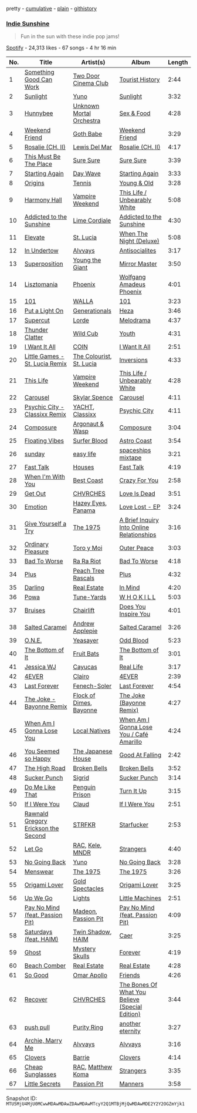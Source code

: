 pretty - [cumulative](/playlists/cumulative/37i9dQZF1DWUWC0NIJDJKL.md) - [plain](/playlists/plain/37i9dQZF1DWUWC0NIJDJKL) - [githistory](https://github.githistory.xyz/mackorone/spotify-playlist-archive/blob/main/playlists/plain/37i9dQZF1DWUWC0NIJDJKL)

### [Indie Sunshine](https://open.spotify.com/playlist/37i9dQZF1DWUWC0NIJDJKL)

> Fun in the sun with these indie pop jams!

[Spotify](https://open.spotify.com/user/spotify) - 24,313 likes - 67 songs - 4 hr 16 min

| No. | Title | Artist(s) | Album | Length |
|---|---|---|---|---|
| 1 | [Something Good Can Work](https://open.spotify.com/track/5yDX0yhtLyf0zEXEqXqyAa) | [Two Door Cinema Club](https://open.spotify.com/artist/536BYVgOnRky0xjsPT96zl) | [Tourist History](https://open.spotify.com/album/0SD7kwnJEC2oDzQBKEHQnH) | 2:44 |
| 2 | [Sunlight](https://open.spotify.com/track/6XpJw6mIuTQ7tPYTvjYyVX) | [Yuno](https://open.spotify.com/artist/36BjLtXEXIifbRrfc1Rtqa) | [Sunlight](https://open.spotify.com/album/73G6WLLpF5yejKrJCYwidT) | 3:32 |
| 3 | [Hunnybee](https://open.spotify.com/track/3DPFmwFtV5ElQaTniLOdgk) | [Unknown Mortal Orchestra](https://open.spotify.com/artist/1LeVJ5GPeYDOVUjxx1y7Rp) | [Sex & Food](https://open.spotify.com/album/7c2Xfq7aQKzs0KdSI3K7Rc) | 4:28 |
| 4 | [Weekend Friend](https://open.spotify.com/track/2d3QlXE6FXFDeodiS66yjM) | [Goth Babe](https://open.spotify.com/artist/7o96HO2zrujyATtVsqGhh3) | [Weekend Friend](https://open.spotify.com/album/1U2tk4b49drBLpt9GJ9kPc) | 3:29 |
| 5 | [Rosalie \(CH\. II\)](https://open.spotify.com/track/4pqM7ItJF81CipUjbFw0gt) | [Lewis Del Mar](https://open.spotify.com/artist/2oqwwcM17wrP9hBD25zKSR) | [Rosalie \(CH\. II\)](https://open.spotify.com/album/3YyhGAMr3nks9z7sTj6Zet) | 4:17 |
| 6 | [This Must Be The Place](https://open.spotify.com/track/6PuoZT4kgw5DrUEdnQ6e01) | [Sure Sure](https://open.spotify.com/artist/1anAI9P9iSzc9qzLv6AtHZ) | [Sure Sure](https://open.spotify.com/album/7EfgATnOllXJ96s4sSdzei) | 3:39 |
| 7 | [Starting Again](https://open.spotify.com/track/6VGtBU8oAyQlYbKVeSBkfQ) | [Day Wave](https://open.spotify.com/artist/4ptJIIR10UVlGjN0VntFaK) | [Starting Again](https://open.spotify.com/album/1IkYdoG0i5IOc4tV7WTKW4) | 3:33 |
| 8 | [Origins](https://open.spotify.com/track/6TJAFFa2VaRdFB5UA4BJRt) | [Tennis](https://open.spotify.com/artist/1ybAN3utgdoUL1MUCtH4QM) | [Young & Old](https://open.spotify.com/album/0wyBYIcPaGBcM4hygCnWQE) | 3:28 |
| 9 | [Harmony Hall](https://open.spotify.com/track/2pTcCgUr9SJZXCcVqkRX26) | [Vampire Weekend](https://open.spotify.com/artist/5BvJzeQpmsdsFp4HGUYUEx) | [This Life / Unbearably White](https://open.spotify.com/album/6N1pLez4f6aCvIc4z1ipU6) | 5:08 |
| 10 | [Addicted to the Sunshine](https://open.spotify.com/track/5ppBE5KFTiTx7JoHQAzr5O) | [Lime Cordiale](https://open.spotify.com/artist/6yrtCy4XJHXM6tczo4RlTs) | [Addicted to the Sunshine](https://open.spotify.com/album/0XU3RVlRPmguNHy6tXMFoz) | 4:30 |
| 11 | [Elevate](https://open.spotify.com/track/0pBLfQ5JBjh12H6DGZjMwM) | [St\. Lucia](https://open.spotify.com/artist/5WId4o5jdGVhptNU0uqKxu) | [When The Night \(Deluxe\)](https://open.spotify.com/album/5Pjft9EbneGmlhOQ2mo6bo) | 5:08 |
| 12 | [In Undertow](https://open.spotify.com/track/1gvaxqNiJEbQzWPqs72kgG) | [Alvvays](https://open.spotify.com/artist/3kzwYV3OCB010YfXMF0Avt) | [Antisocialites](https://open.spotify.com/album/7CCwkPweMxKq8yWkVerH6T) | 3:17 |
| 13 | [Superposition](https://open.spotify.com/track/67YPjbcxUypwNOwYBZquq1) | [Young the Giant](https://open.spotify.com/artist/4j56EQDQu5XnL7R3E9iFJT) | [Mirror Master](https://open.spotify.com/album/6blMxezujKgPe8HjHNveuG) | 3:50 |
| 14 | [Lisztomania](https://open.spotify.com/track/7hwcojGiRqYm100tSmpZE3) | [Phoenix](https://open.spotify.com/artist/1xU878Z1QtBldR7ru9owdU) | [Wolfgang Amadeus Phoenix](https://open.spotify.com/album/0IQbQC6V4UuHLcgO9Yt3uu) | 4:01 |
| 15 | [101](https://open.spotify.com/track/3HYXqOAm2Q8b2OyYqzv8d4) | [WALLA](https://open.spotify.com/artist/1lhtpwswW0liqyOU52EP0E) | [101](https://open.spotify.com/album/2JJJHPnEkjM2quRLB0vnYl) | 3:23 |
| 16 | [Put a Light On](https://open.spotify.com/track/4ZFHITy0bAeZ3oFfvR0HaI) | [Generationals](https://open.spotify.com/artist/57MtJQ6Sc4tIxrXIhrqVJL) | [Heza](https://open.spotify.com/album/34oLvXQWydwd1KOqgL8UiE) | 3:46 |
| 17 | [Supercut](https://open.spotify.com/track/6K8VQ84MqhsoakN5MjrnVR) | [Lorde](https://open.spotify.com/artist/163tK9Wjr9P9DmM0AVK7lm) | [Melodrama](https://open.spotify.com/album/2B87zXm9bOWvAJdkJBTpzF) | 4:37 |
| 18 | [Thunder Clatter](https://open.spotify.com/track/6JugKFXssO9L2tN8omeTPt) | [Wild Cub](https://open.spotify.com/artist/5cTn7jRVGqTdmgMW75FIal) | [Youth](https://open.spotify.com/album/72YtuqmrV1LcDhzQXgFaNN) | 4:31 |
| 19 | [I Want It All](https://open.spotify.com/track/7cSJqE5ZUqtqy7is4A3qLn) | [COIN](https://open.spotify.com/artist/0ZxZlO7oWCSYMXhehpyMvE) | [I Want It All](https://open.spotify.com/album/4UXqRHcf4yBpuFxIpQe1wV) | 2:51 |
| 20 | [Little Games \- St\. Lucia Remix](https://open.spotify.com/track/6H4IrhaJFaoXrSuQQKfzpD) | [The Colourist](https://open.spotify.com/artist/0hK26QoGcuKV3lH0x9MvUU), [St\. Lucia](https://open.spotify.com/artist/5WId4o5jdGVhptNU0uqKxu) | [Inversions](https://open.spotify.com/album/7dBKp63ECjAFL7q4FmEvWR) | 4:33 |
| 21 | [This Life](https://open.spotify.com/track/46VD9EYQ2lIZcJUTptvuNF) | [Vampire Weekend](https://open.spotify.com/artist/5BvJzeQpmsdsFp4HGUYUEx) | [This Life / Unbearably White](https://open.spotify.com/album/6N1pLez4f6aCvIc4z1ipU6) | 4:28 |
| 22 | [Carousel](https://open.spotify.com/track/0QtQf7cY8qQWnqR9YGsLo2) | [Skylar Spence](https://open.spotify.com/artist/0x0u0jCVf5Jf4DNh45XPXL) | [Carousel](https://open.spotify.com/album/1Dx5L9OaMXM2jTtnzDuDID) | 4:11 |
| 23 | [Psychic City \- Classixx Remix](https://open.spotify.com/track/1GdkQKNGLMtPaUvtcjOeSj) | [YACHT](https://open.spotify.com/artist/57anmI1X2hXWPrNagFdzZr), [Classixx](https://open.spotify.com/artist/0vUTfcBDZZo2OUQJci5UNZ) | [Psychic City](https://open.spotify.com/album/2I4lTXfj5tSZN4HNOjMtwz) | 4:11 |
| 24 | [Composure](https://open.spotify.com/track/3Qfj2BgymJSXY4zDrBCo3g) | [Argonaut & Wasp](https://open.spotify.com/artist/5FE0B5zV9y7T5OzkiDkBG8) | [Composure](https://open.spotify.com/album/2hIiYYXi0R7qJ9cIG4I4P5) | 3:04 |
| 25 | [Floating Vibes](https://open.spotify.com/track/1mxqozpIELFEnfwEzTdjLs) | [Surfer Blood](https://open.spotify.com/artist/0IlQRCafsMrd0QkTRBU6n0) | [Astro Coast](https://open.spotify.com/album/5ToC9VWNXK7smeo8b5EvCO) | 3:54 |
| 26 | [sunday](https://open.spotify.com/track/3QysXZ7h7NIsi8WAusDCBR) | [easy life](https://open.spotify.com/artist/7uwY65fDg3FVJ8MkJ5QuZK) | [spaceships mixtape](https://open.spotify.com/album/2sJpAWgdzITssIX4qeuifw) | 3:21 |
| 27 | [Fast Talk](https://open.spotify.com/track/2NSHs7fnTlqosMNy72P7Mb) | [Houses](https://open.spotify.com/artist/648kpaANsUr1HABoE4mkPw) | [Fast Talk](https://open.spotify.com/album/3SMoItGjCanLw0iCHTeffs) | 4:19 |
| 28 | [When I'm With You](https://open.spotify.com/track/7Cb9fYGYtFaANCaqYEOCDC) | [Best Coast](https://open.spotify.com/artist/5YkBrE0wF8cAlq3GCOw5Eu) | [Crazy For You](https://open.spotify.com/album/2lLjGAmDHjCNiydZ4Yp8bT) | 2:58 |
| 29 | [Get Out](https://open.spotify.com/track/7aFfriQJAyHK6eC09YMQBK) | [CHVRCHES](https://open.spotify.com/artist/3CjlHNtplJyTf9npxaPl5w) | [Love Is Dead](https://open.spotify.com/album/7EchhykwUf4ACDDABEDa7o) | 3:51 |
| 30 | [Emotion](https://open.spotify.com/track/5Rnv9hVUuyc5Q7jiFRHRwm) | [Hazey Eyes](https://open.spotify.com/artist/3r0RZ55RKisnnF0jVcYrVR), [Panama](https://open.spotify.com/artist/3W9UldYu0xJcaOAw2SUTDI) | [Love Lost \- EP](https://open.spotify.com/album/1U1CVrJeVjdt6eY13T34FY) | 3:24 |
| 31 | [Give Yourself a Try](https://open.spotify.com/track/3Y9zmioo5pZABLx1onkohD) | [The 1975](https://open.spotify.com/artist/3mIj9lX2MWuHmhNCA7LSCW) | [A Brief Inquiry Into Online Relationships](https://open.spotify.com/album/7zuAt0boSPInT1b0sKyQMk) | 3:16 |
| 32 | [Ordinary Pleasure](https://open.spotify.com/track/31F0KxmTD4rz3o0tJht5RL) | [Toro y Moi](https://open.spotify.com/artist/6O4EGCCb6DoIiR6B1QCQgp) | [Outer Peace](https://open.spotify.com/album/7lXkGYfPd8ygerG681NxQG) | 3:03 |
| 33 | [Bad To Worse](https://open.spotify.com/track/4UnkELKTWTBKeuQHiiVdsl) | [Ra Ra Riot](https://open.spotify.com/artist/6FIrstf3kHEg3zBOyLpvxD) | [Bad To Worse](https://open.spotify.com/album/6kKWqN15xZsA4TBNPW6Wb2) | 4:18 |
| 34 | [Plus](https://open.spotify.com/track/36ynI67Vq1Bz52vEIQMWyy) | [Peach Tree Rascals](https://open.spotify.com/artist/0imE3buPhAowREqCrr4CYe) | [Plus](https://open.spotify.com/album/0aflX0vk26M494NVMtaPyj) | 4:32 |
| 35 | [Darling](https://open.spotify.com/track/36PQh1G6h7n9VWB799fXpI) | [Real Estate](https://open.spotify.com/artist/41SQP16hv1TioVYqdckmxT) | [In Mind](https://open.spotify.com/album/7IQn4jT1WciC5O9DZrxeKv) | 4:20 |
| 36 | [Powa](https://open.spotify.com/track/1NjmSXMzvwoM3lHmDRcUfs) | [Tune\-Yards](https://open.spotify.com/artist/0asVlqTLu3TimnYVyY5Jxi) | [W H O K I L L](https://open.spotify.com/album/7rBLvpL7ZWi1YCSXSLUZKF) | 5:03 |
| 37 | [Bruises](https://open.spotify.com/track/4mdyVTV7Tr5YDFnD2kvSM4) | [Chairlift](https://open.spotify.com/artist/7hAolICGSgXJuM6DUpK5rp) | [Does You Inspire You](https://open.spotify.com/album/3JuIBAoHi6gUmS3tgF4CPg) | 4:01 |
| 38 | [Salted Caramel](https://open.spotify.com/track/2HS3rFy98oTpEWLVrwEXdk) | [Andrew Applepie](https://open.spotify.com/artist/5BYcwjrQth7em7maAt0yKE) | [Salted Caramel](https://open.spotify.com/album/7bexJfAa429gLuUVbPMyfx) | 3:26 |
| 39 | [O.N.E.](https://open.spotify.com/track/1yElfZ8b4weRLt5YFve91c) | [Yeasayer](https://open.spotify.com/artist/04HvbIwBccFmRie5ATX4ft) | [Odd Blood](https://open.spotify.com/album/2W9L68YdbM7mYSfNuy3bGK) | 5:23 |
| 40 | [The Bottom of It](https://open.spotify.com/track/4bva6j9FaGs1rdCzScAqLk) | [Fruit Bats](https://open.spotify.com/artist/6Qm9stX6XO1a4c7BXQDDgc) | [The Bottom of It](https://open.spotify.com/album/1k4JXPaKc4ZSZPalFAoWRA) | 3:01 |
| 41 | [Jessica WJ](https://open.spotify.com/track/4zvJV8Nrbjruyww3vvNI8M) | [Cayucas](https://open.spotify.com/artist/7LLcRttKjV6PeJOlCNCYon) | [Real Life](https://open.spotify.com/album/65VOiORVrFLrmiOl3Y0DWb) | 3:17 |
| 42 | [4EVER](https://open.spotify.com/track/5mIOsPuQdXchVY0jB5NO9Q) | [Clairo](https://open.spotify.com/artist/3l0CmX0FuQjFxr8SK7Vqag) | [4EVER](https://open.spotify.com/album/7E5bHNtTN25JAw8vJALDz9) | 2:39 |
| 43 | [Last Forever](https://open.spotify.com/track/1M5P4fB2GpN3CP2P3zmPyE) | [Fenech\-Soler](https://open.spotify.com/artist/5GqAhBdaiG5StP2EHhmw8B) | [Last Forever](https://open.spotify.com/album/30nGwc6m89EN6wjbR2iXKc) | 4:54 |
| 44 | [The Joke \- Bayonne Remix](https://open.spotify.com/track/51BzuUGYPrKP9j1kG64OQ3) | [Flock of Dimes](https://open.spotify.com/artist/1TTfuOdEtj8lin2zR4OWmP), [Bayonne](https://open.spotify.com/artist/6BbqU3r1G2mwkRIfIbkCek) | [The Joke \(Bayonne Remix\)](https://open.spotify.com/album/4QfgH4IG1WDCxwN3dwluWJ) | 4:27 |
| 45 | [When Am I Gonna Lose You](https://open.spotify.com/track/7ze7X8r4fopBs9ZRtwYFOX) | [Local Natives](https://open.spotify.com/artist/75dQReiBOHN37fQgWQrIAJ) | [When Am I Gonna Lose You / Café Amarillo](https://open.spotify.com/album/5H8ISmLN3YojIx9mM9CslN) | 4:24 |
| 46 | [You Seemed so Happy](https://open.spotify.com/track/0NuIfPuBhUAt4aA4HP0rUu) | [The Japanese House](https://open.spotify.com/artist/3IunaFjvNKj98JW89JYv9u) | [Good At Falling](https://open.spotify.com/album/3Pa8W1UOD018R21VgOPTYZ) | 2:42 |
| 47 | [The High Road](https://open.spotify.com/track/5cwN1htZyoWqZCc33f3RfE) | [Broken Bells](https://open.spotify.com/artist/6dgwEwnK0YtDfS9XhRwBTG) | [Broken Bells](https://open.spotify.com/album/0X7WyEKdm5afGj1fmD7Blx) | 3:52 |
| 48 | [Sucker Punch](https://open.spotify.com/track/7FeWgVGGphXuSUu5wNeAcJ) | [Sigrid](https://open.spotify.com/artist/4TrraAsitQKl821DQY42cZ) | [Sucker Punch](https://open.spotify.com/album/4OaTrPkuAYkelxCnm92njS) | 3:14 |
| 49 | [Do Me Like That](https://open.spotify.com/track/33TRLeMwVVAWa2eZEGnTip) | [Penguin Prison](https://open.spotify.com/artist/5VsOThWOagH8C8gCvIy13k) | [Turn It Up](https://open.spotify.com/album/6nDJTtenzc3qIBodcTASVL) | 3:15 |
| 50 | [If I Were You](https://open.spotify.com/track/40tfagbwTsKUArXMzRPH9f) | [Claud](https://open.spotify.com/artist/5MaQlvNGOaTj39apHsXVq1) | [If I Were You](https://open.spotify.com/album/0IO9FwH0QyryujvzhLQeYT) | 2:51 |
| 51 | [Rawnald Gregory Erickson the Second](https://open.spotify.com/track/4j4pPKE3xAblPIbhxScC1j) | [STRFKR](https://open.spotify.com/artist/2Tz1DTzVJ5Gyh8ZwVr6ekU) | [Starfucker](https://open.spotify.com/album/4mBSeOEiQ4WgDaCnydb0tZ) | 2:53 |
| 52 | [Let Go](https://open.spotify.com/track/3V0W5CfNDMiTKg93wuLFxJ) | [RAC](https://open.spotify.com/artist/4AGwPDdh1y8hochNzHy5HC), [Kele](https://open.spotify.com/artist/0LsO2x5E0KNdMxkWh0EmE0), [MNDR](https://open.spotify.com/artist/7gQNLR8mykA1KjGClbPYHe) | [Strangers](https://open.spotify.com/album/0pvp7cHQccsevHLhClFbSz) | 4:40 |
| 53 | [No Going Back](https://open.spotify.com/track/4AKN68fSI8weZ1dbN35QLi) | [Yuno](https://open.spotify.com/artist/36BjLtXEXIifbRrfc1Rtqa) | [No Going Back](https://open.spotify.com/album/53n71tD6F4I1afwJtjZCVS) | 3:28 |
| 54 | [Menswear](https://open.spotify.com/track/3UH4JIDuP83866Y43bbo4k) | [The 1975](https://open.spotify.com/artist/3mIj9lX2MWuHmhNCA7LSCW) | [The 1975](https://open.spotify.com/album/6Z1zv6Hw9bdvSoxI5uYk2h) | 3:26 |
| 55 | [Origami Lover](https://open.spotify.com/track/1kOUDnQUT9NSeUrTvAhyP5) | [Gold Spectacles](https://open.spotify.com/artist/5bGWQ9mEBYAo0GYymwj2QV) | [Origami Lover](https://open.spotify.com/album/0aFPuC3mgpEzIeXhTO5CDm) | 3:25 |
| 56 | [Up We Go](https://open.spotify.com/track/2u6CBCGo8outw3ThHk4c4l) | [Lights](https://open.spotify.com/artist/5pdyjBIaY5o1yOyexGIUc6) | [Little Machines](https://open.spotify.com/album/1u8OmwItT46Y1gD2xKAK9D) | 2:51 |
| 57 | [Pay No Mind \(feat\. Passion Pit\)](https://open.spotify.com/track/1XT95SWe6U0nZmchAfZh2T) | [Madeon](https://open.spotify.com/artist/4pb4rqWSoGUgxm63xmJ8xc), [Passion Pit](https://open.spotify.com/artist/7gjAu1qr5C2grXeQFFOGeh) | [Pay No Mind \(feat\. Passion Pit\)](https://open.spotify.com/album/2NkUuUsTmsrQd1IjkaLByE) | 4:09 |
| 58 | [Saturdays \(feat\. HAIM\)](https://open.spotify.com/track/5ClqcvP4dYDDX6Zv3jPQD1) | [Twin Shadow](https://open.spotify.com/artist/6fLrPFLWLSCrp7gcTZXcKb), [HAIM](https://open.spotify.com/artist/4Ui2kfOqGujY81UcPrb5KE) | [Caer](https://open.spotify.com/album/5eIgu8uJ3H18h8vVqJYggZ) | 3:25 |
| 59 | [Ghost](https://open.spotify.com/track/7J3imjXerh4bDiKg01t4XA) | [Mystery Skulls](https://open.spotify.com/artist/5ZbRDyTYX4HhXveONcZQn2) | [Forever](https://open.spotify.com/album/04nlTDq2mKxyaIMfeFNvUO) | 4:19 |
| 60 | [Beach Comber](https://open.spotify.com/track/3tPh7vkXySn2lUEH1NEPyO) | [Real Estate](https://open.spotify.com/artist/41SQP16hv1TioVYqdckmxT) | [Real Estate](https://open.spotify.com/album/0vEt6UkpYZOpKxVO7H7j9Y) | 4:28 |
| 61 | [So Good](https://open.spotify.com/track/0xjpgDNFyekbjessCBaaBq) | [Omar Apollo](https://open.spotify.com/artist/5FxD8fkQZ6KcsSYupDVoSO) | [Friends](https://open.spotify.com/album/3yuV4GeplvzBIiYGhQp2nd) | 4:26 |
| 62 | [Recover](https://open.spotify.com/track/4QQg6DXsx6G3lv3W4A15CZ) | [CHVRCHES](https://open.spotify.com/artist/3CjlHNtplJyTf9npxaPl5w) | [The Bones Of What You Believe \(Special Edition\)](https://open.spotify.com/album/54IMJ8S0redmP6krSlKZLD) | 3:44 |
| 63 | [push pull](https://open.spotify.com/track/6pTfJ82DLrBoTTaKJrFr7R) | [Purity Ring](https://open.spotify.com/artist/1TtJ8j22Roc24e2Jx3OcU4) | [another eternity](https://open.spotify.com/album/4ymjpcGruNuUUUZOeGawLe) | 3:27 |
| 64 | [Archie, Marry Me](https://open.spotify.com/track/5HLes17mwCwKt81mi0Tk35) | [Alvvays](https://open.spotify.com/artist/3kzwYV3OCB010YfXMF0Avt) | [Alvvays](https://open.spotify.com/album/4PrBMzWzzoMOwm55Bfo3dt) | 3:16 |
| 65 | [Clovers](https://open.spotify.com/track/3KCFmeudK7tTzshjxDl6m4) | [Barrie](https://open.spotify.com/artist/1pHO6SCEw9tuRx0IVMFL0g) | [Clovers](https://open.spotify.com/album/6n3JvVTmEAUS6uM33ZwLfq) | 4:14 |
| 66 | [Cheap Sunglasses](https://open.spotify.com/track/4MatjVmXUxuBf7WeInnRBG) | [RAC](https://open.spotify.com/artist/4AGwPDdh1y8hochNzHy5HC), [Matthew Koma](https://open.spotify.com/artist/1mU61l2mcjEFraXZLpvVMo) | [Strangers](https://open.spotify.com/album/0pvp7cHQccsevHLhClFbSz) | 3:35 |
| 67 | [Little Secrets](https://open.spotify.com/track/3kb38wezoUA8ki5jPYy3t5) | [Passion Pit](https://open.spotify.com/artist/7gjAu1qr5C2grXeQFFOGeh) | [Manners](https://open.spotify.com/album/6H51jH1SuzV6ca1VxW2Tmv) | 3:58 |

Snapshot ID: `MTU5MjU4MjU0MCwwMDAwMDAwZDAwMDAwMTcyY2Q1MTBjMjQwMDAwMDE2Y2Y2OGZmYjk1`